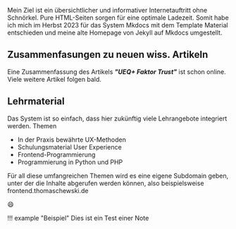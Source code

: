 Mein Ziel ist ein übersichtlicher und informativer Internetauftritt ohne Schnörkel. Pure HTML-Seiten sorgen für eine optimale Ladezeit. Somit habe ich mich im Herbst 2023 für das System Mkdocs mit dem Template Material entschieden und meine alte Homepage von Jekyll auf Mkdocs umgestellt.

## Zusammenfasungen zu neuen wiss. Artikeln
Eine  Zusammenfassung des Artikels ***"UEQ+ Faktor Trust"*** ist schon online. Viele weitere Artikel folgen bald.

## Lehrmaterial
Das System ist so einfach, dass hier zukünftig viele Lehrangebote integriert werden.
Themen

* In der Praxis bewährte UX-Methoden 
* Schulungsmaterial User Experience
* Frontend-Programmierung
* Programmierung in Python und PHP 

Für all diese umfangreichen Themen wird es eine eigene Subdomain geben, unter der die Inhalte abgerufen werden können, also beispielsweise frontend.thomaschewski.de 


:smile:

!!! example "Beispiel"
    Dies ist ein Test einer Note

